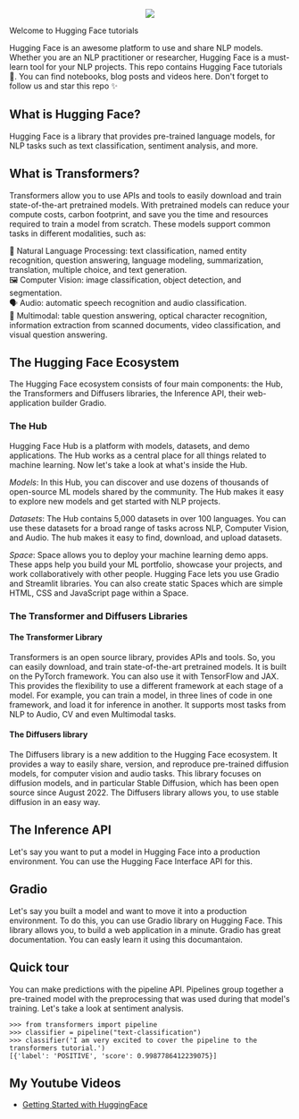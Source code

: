 <div align="center">

![](https://user-images.githubusercontent.com/55794407/204733431-d3bceacb-3830-410c-bd4c-04fa1173bc39.png)

</div>

Welcome to Hugging Face tutorials 

Hugging Face is an awesome platform to use and share NLP models. Whether you are an NLP practitioner or researcher, Hugging Face is a must-learn tool for your NLP projects. This repo contains Hugging Face tutorials 🤗. You can find notebooks, blog posts and videos here. Don't forget to follow us and star this repo ✨

## What is Hugging Face?

Hugging Face is a library that provides pre-trained language models, for NLP tasks such as text classification, sentiment analysis, and more. 

## What is Transformers?

Transformers allow you to use APIs and tools to easily download and train state-of-the-art pretrained models. With pretrained models can reduce your compute costs, carbon footprint, and save you the time and resources required to train a model from scratch. These models support common tasks in different modalities, such as:

📝 Natural Language Processing: text classification, named entity recognition, question answering, language modeling, summarization, translation, multiple choice, and text generation. <br>
🖼️ Computer Vision: image classification, object detection, and segmentation. <br>
🗣️ Audio: automatic speech recognition and audio classification. <br>
🐙 Multimodal: table question answering, optical character recognition, information extraction from scanned documents, video classification, and visual question answering. <br>

## The Hugging Face Ecosystem

The Hugging Face ecosystem consists of four main components: the Hub, the Transformers and Diffusers libraries, the Inference API, their web-application builder Gradio.

### The Hub

Hugging Face Hub is a platform with models, datasets, and demo applications. The Hub works as a central place for all things related to machine learning.  Now let's take a look at what's inside the Hub.

*Models*: In this Hub, you can discover and use dozens of thousands of open-source ML models shared by the community. The Hub makes it easy to explore new models and get started with NLP projects.

*Datasets*: The Hub contains 5,000 datasets in over 100 languages. You can use these datasets for a broad range of tasks across NLP, Computer Vision, and Audio. The hub makes it easy to find, download, and upload datasets.

*Space*: Space allows you to deploy your machine learning demo apps. These apps help you build your ML portfolio, showcase your projects, and work collaboratively with other people. Hugging Face lets you use Gradio and Streamlit libraries. You can also create static Spaces which are simple HTML, CSS and JavaScript page within a Space.

### The Transformer and Diffusers Libraries

#### The Transformer Library

Transformers is an open source library, provides APIs and tools. So, you can easily download, and train state-of-the-art pretrained models. It is built on the PyTorch framework. You can also use it with TensorFlow and JAX. This provides the flexibility to use a different framework at each stage of a model. For example, you can train a model, in three lines of code in one framework, and load it for inference in another. It supports most tasks from NLP to Audio, CV and even Multimodal tasks.

#### The Diffusers library

The Diffusers library is a new addition to the Hugging Face ecosystem.  It provides a way to easily share, version, and reproduce pre-trained diffusion models, for computer vision and audio tasks.  This library focuses on diffusion models, and in particular Stable Diffusion, which has been open source since August 2022.  The Diffusers library allows you, to use stable diffusion in an easy way.

## The Inference API

Let's say you want to put a model in Hugging Face into a production environment. You can use the Hugging Face Interface API for this. 

## Gradio

Let's say you built a model and want to move it into a production environment. To do this, you can use Gradio library on Hugging Face. This library allows you, to build a web application in a minute. Gradio has great documentation. You can easly learn it using this documantaion.

## Quick tour

You can make predictions with the pipeline API. Pipelines group together a pre-trained model with the preprocessing that was used during that model's training. Let's take a look at sentiment analysis.

```
>>> from transformers import pipeline
>>> classifier = pipeline("text-classification")
>>> classifier('I am very excited to cover the pipeline to the transformers tutorial.')
[{'label': 'POSITIVE', 'score': 0.9987786412239075}]
```

## My Youtube Videos

- [Getting Started with HuggingFace](https://youtu.be/ir-_Ds_d8k4)


